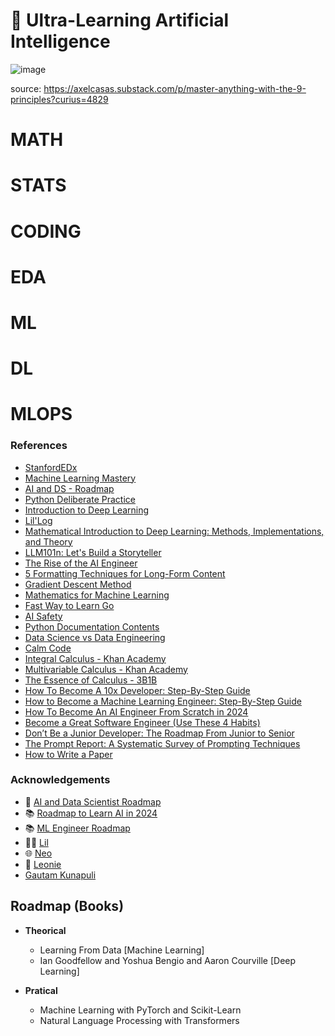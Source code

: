 # 🤖 **Ultra-Learning Artificial Intelligence**

![image](https://github.com/user-attachments/assets/be241f95-effd-4404-8dfd-19974f46578e)

source: https://axelcasas.substack.com/p/master-anything-with-the-9-principles?curius=4829

# MATH
# STATS
# CODING
# EDA
# ML
# DL
# MLOPS

### References
  - [StanfordEDx](https://github.com/amaas/stanford_dl_ex)
  - [Machine Learning Mastery](https://machinelearningmastery.com/start-here/)
  - [AI and DS - Roadmap](https://roadmap.sh/ai-data-scientist)
  - [Python Deliberate Practice](https://github.com/robert8138/python-deliberate-practice)
  - [Introduction to Deep Learning](https://sebastianraschka.com/blog/2021/dl-course.html#l01-introduction-to-deep-learning)
  - [Lil'Log](https://lilianweng.github.io/)
  - [Mathematical Introduction to Deep Learning: Methods, Implementations, and Theory](https://arxiv.org/pdf/2310.20360)
  - [LLM101n: Let's Build a Storyteller](https://github.com/karpathy/LLM101n?tab=readme-ov-file)
  - [The Rise of the AI Engineer](https://www.latent.space/p/ai-engineer)
  - [5 Formatting Techniques for Long-Form Content](https://www.nngroup.com/articles/formatting-long-form-content/)
  - [Gradient Descent Method](https://pt.khanacademy.org/math/multivariable-calculus/applications-of-multivariable-derivatives/optimizing-multivariable-functions/a/what-is-gradient-descent)
  - [Mathematics for Machine Learning](https://mml-book.github.io/)
  - [Fast Way to Learn Go](https://www.reddit.com/r/golang/comments/1465pwq/fastest_way_to_learn_golang/)
  - [AI Safety](https://80000hours.org/career-reviews/ai-safety-researcher/)
  - [Python Documentation Contents](https://docs.python.org/3/contents.html)
  - [Data Science vs Data Engineering](https://www.datacamp.com/blog/data-scientist-vs-data-engineer)
  - [Calm Code](https://calmcode.io/)
  - [Integral Calculus - Khan Academy](https://pt.khanacademy.org/math/integral-calculus)
  - [Multivariable Calculus - Khan Academy](https://pt.khanacademy.org/math/multivariable-calculus)
  - [The Essence of Calculus - 3B1B](https://www.youtube.com/watch?v=WUvTyaaNkzM&list=PLZHQObOWTQDMsr9K-rj53DwVRMYO3t5Yr)
  - [How To Become A 10x Developer: Step-By-Step Guide](https://zerotomastery.io/blog/how-to-become-a-10x-developer/#What-is-a-10x-Developer)
  - [How to Become a Machine Learning Engineer: Step-By-Step Guide](https://zerotomastery.io/blog/how-to-become-a-machine-learning-engineer/)
  - [How To Become An AI Engineer From Scratch in 2024](https://zerotomastery.io/blog/how-to-become-an-ai-engineer-from-scratch/)
  - [Become a Great Software Engineer (Use These 4 Habits)](https://zerotomastery.io/blog/how-to-be-a-great-software-engineer/)
  - [Don’t Be a Junior Developer: The Roadmap From Junior to Senior](https://zerotomastery.io/blog/dont-be-a-junior-developer-the-roadmap/)
  - [The Prompt Report: A Systematic Survey of Prompting Techniques](https://arxiv.org/pdf/2406.06608)
  - [How to Write a Paper](http://halfonlab.ccr.buffalo.edu/other_docs/scientific_paper.pdf)

### Acknowledgements
- 🚀 [AI and Data Scientist Roadmap](https://roadmap.sh/ai-data-scientist)
- 📚 [Roadmap to Learn AI in 2024](https://medium.com/bitgrit-data-science-publication/a-roadmap-to-learn-ai-in-2024-cc30c6aa6e16)
- 📚 [ML Engineer Roadmap](https://github.com/chris-chris/ml-engineer-roadmap)
- 👩‍💻 [Lil](https://lilianweng.github.io/)
- 🌐 [Neo](https://www.bneo.xyz/)
- 🧠 [Leonie](https://x.com/helloiamleonie)
- [Gautam Kunapuli](https://gkunapuli.github.io/teaching/)

## Roadmap (Books)
- **Theorical**
   - Learning From Data [Machine Learning]
  - Ian Goodfellow and Yoshua Bengio and Aaron Courville [Deep Learning]

- **Pratical**
  -  Machine Learning with PyTorch and Scikit-Learn
  -  Natural Language Processing with Transformers
